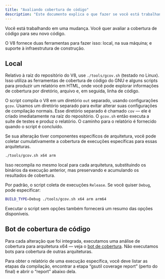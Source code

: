 ```yaml
---
title: "Avaliando cobertura de código"
description: "Este documento explica o que fazer se você está trabalhando em uma mudança no V8 e deseja avaliar sua cobertura de código."
---
```

Você está trabalhando em uma mudança. Você quer avaliar a cobertura de código para seu novo código.

O V8 fornece duas ferramentas para fazer isso: local, na sua máquina; e suporte à infraestrutura de construção.

## Local

Relativo à raíz do repositório do V8, use `./tools/gcov.sh` (testado no Linux). Isso utiliza as ferramentas de cobertura de código do GNU e alguns scripts para produzir um relatório em HTML, onde você pode explorar informações de cobertura por diretório, arquivo e, em seguida, linha de código.

O script compila o V8 em um diretório `out` separado, usando configurações `gcov`. Usamos um diretório separado para evitar alterar suas configurações de compilação normais. Esse diretório separado é chamado `cov` — ele é criado imediatamente na raíz do repositório. O `gcov.sh` então executa a suíte de testes e produz o relatório. O caminho para o relatório é fornecido quando o script é concluído.

Se sua alteração tiver componentes específicos de arquitetura, você pode coletar cumulativamente a cobertura de execuções específicas para essas arquiteturas.

```bash
./tools/gcov.sh x64 arm
```

Isso recompila no mesmo local para cada arquitetura, substituindo os binários da execução anterior, mas preservando e acumulando os resultados de cobertura.

Por padrão, o script coleta de execuções `Release`. Se você quiser `Debug`, pode especificar:

```bash
BUILD_TYPE=Debug ./tools/gcov.sh x64 arm arm64
```

Executar o script sem opções também fornecerá um resumo das opções disponíveis.

## Bot de cobertura de código

Para cada alteração que foi integrada, executamos uma análise de cobertura para arquitetura x64 — veja o [bot de cobertura](https://ci.chromium.org/p/v8/builders/luci.v8.ci/V8%20Linux64%20-%20gcov%20coverage). Não executamos bots para cobertura de outras arquiteturas.

Para obter o relatório de uma execução específica, você deve listar as etapas da compilação, encontrar a etapa “gsutil coverage report” (perto do final) e abrir o “report” abaixo dela.
